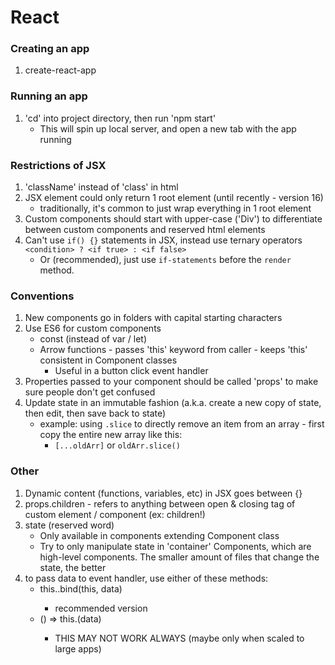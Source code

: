 # React

### Creating an app
1) create-react-app <name-of-new-project>

### Running an app
1) 'cd' into project directory, then run 'npm start'
   - This will spin up local server, and open a new tab with the app running

### Restrictions of JSX
1) 'className' instead of 'class' in html
2) JSX element could only return 1 root element (until recently - version 16)
   - traditionally, it's common to just wrap everything in 1 root element
3) Custom components should start with upper-case ('Div') to differentiate between custom components and reserved html elements
4) Can't use `if() {}` statements in JSX, instead use ternary operators `<condition> ? <if true> : <if false>`
   - Or (recommended), just use `if-statements` before the `render` method.

### Conventions
1) New components go in folders with capital starting characters
2) Use ES6 for custom components
   - const (instead of var / let)
   - Arrow functions - passes 'this' keyword from caller - keeps 'this' consistent in Component classes
     - Useful in a button click event handler
3) Properties passed to your component should be called 'props' to make sure people don't get confused
4) Update state in an immutable fashion (a.k.a. create a new copy of state, then edit, then save back to state)
   - example: using `.slice` to directly remove an item from an array - first copy the entire new array like this:
     - `[...oldArr]` or `oldArr.slice()`

### Other
1) Dynamic content (functions, variables, etc) in JSX goes between {}
2) props.children - refers to anything between open & closing tag of custom element / component (ex: <Person>children!</Person>)
3) state (reserved word)
   - Only available in components extending Component class
   - Try to only manipulate state in 'container' Components, which are high-level components. The smaller amount of files that change the state, the better
4) to pass data to event handler, use either of these methods:
   - this.<function-name>.bind(this, data)
     - recommended version
   - () => this.<function-name>(data)
     - THIS MAY NOT WORK ALWAYS (maybe only when scaled to large apps)

